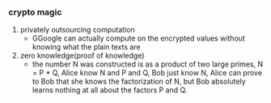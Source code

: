 ### crypto magic

1. privately outsourcing computation
    - GGoogle can actually compute on the encrypted values without knowing what the plain texts are
2. zero knowledge(proof of knowledge)
    -  the number N was constructed is as a product of two large primes, N = P * Q, Alice know N and P and Q, Bob just know N, Alice can prove to Bob that she knows the factorization of N, but Bob absolutely learns nothing at all about the factors P and Q. 

